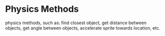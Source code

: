 # Physics Methods

physics methods, such as: find closest object, get distance between objects, get angle between objects, accelerate sprite towards location, etc.


